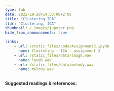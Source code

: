 ```yaml
---
type: lab
date: 2022-10-20T14:30:00+2:00
title: "Clustering ICA"
tldr: "Clustering, ICA"
thumbnail: /_images/jupyter.png
hide_from_announcments: true

links: 
    - url: /static_files/code/Assignment3.ipynb
      name: Clustering - ICA - assignment 3
    - url: /static_files/data/laugh.wav
      name: laugh.wav
    - url: /static_files/data/melody.wav
      name: melody.wav
---
```

**Suggested readings & references:**
